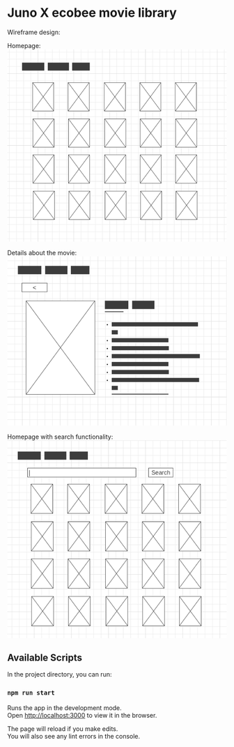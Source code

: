 
# Juno X ecobee movie library


Wireframe design: 

Homepage:
![homepage](docs/assets/homepage.png)

Details about the movie:
![movie details page](docs/assets/movie_detail.png)

Homepage with search functionality:
![homepage with search](docs/assets/homepage_search.png)


## Available Scripts

In the project directory, you can run:

### `npm run start`

Runs the app in the development mode.<br />
Open [http://localhost:3000](http://localhost:3000) to view it in the browser.

The page will reload if you make edits.<br />
You will also see any lint errors in the console.
